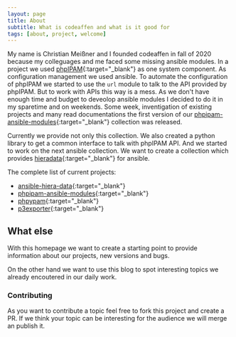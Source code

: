 ```yaml
---
layout: page
title: About
subtitle: What is codeaffen and what is it good for
tags: [about, project, welcome]
---
```


My name is Christian Meißner and I founded codeaffen in fall of 2020 because my colleguages and me faced some missing ansible modules.
In a project we used [phpIPAM](https://github.com/phpipam/phpipam){:target="_blank"} as one system component. As configuration management we used ansible.
To automate the configuration of phpIPAM we started to use the `url` module to talk to the API provided by phpIPAM. But to work with APIs this way is a mess.
As we don't have enough time and budget to deveolop ansible modules I decided to do it in my sparetime and on weekends.
Some week, inventigation of existing projects and many read documentations the first version of our [phpipam-ansible-modules](https://galaxy.ansible.com/codeaffen/phpipam){:target="_blank"} collection was released.

Currently we provide not only this collection. We also created a python library to get a common interface to talk with phpIPAM API. And we started to work on the next ansible collection. We want to create a collection which provides [hieradata](https://puppet.com/docs/puppet/latest/hiera.html){:target="_blank"} for ansible.

The complete list of current projects:

- [ansible-hiera-data](https://github.com/codeaffen/ansible-hiera-data){:target="_blank"}
- [phpipam-ansible-modules](https://github.com/codeaffen/phpipam-ansible-modules){:target="_blank"}
- [phpypam](https://github.com/codeaffen/phpypam){:target="_blank"}
- [p3exporter](https://codeaffen.org/projects/p3exporter/){:target="_blank"}

## What else

With this homepage we want to create a starting point to provide information about our projects, new versions and bugs.

On the other hand we want to use this blog to spot interesting topics we already encoutered in our daily work.

### Contributing

As you want to contribute a topic feel free to fork this project and create a PR. If we think your topic can be interesting for the audience we will merge an publish it.
